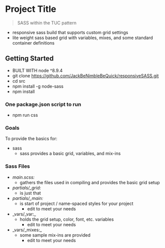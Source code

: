 # Project Title
>  SASS within the TUC pattern

* responsive sass build that supports custom grid settings
* lite weight sass based grid with variables, mixes, and some standard container definitions

## Getting Started
- BUILT WITH node ^8.9.4 
- git clone https://github.com/JackBeNimbleBeQuick/responsiveSASS.git
- cd src
- npm install -g node-sass
- npm install

### One package.json script to run
- npm run css

### Goals
To provide the basics for:
- sass
  - sass provides a basic grid, variables, and mix-ins

### Sass Files
- _main.scss:_ 
  - gathers the files used in compiling and provides the basic grid setup
- _partials/\_grid:_ 
  - is just that
- _partials/\_main:_ 
  - is start of project / name-spaced styles for your project
    * edit to meet your needs
- _vars/\_var:\_ 
  - holds the grid setup, color, font, etc. variables
    * edit to meet your needs
- _vars/\_mixes:\_ 
  - some sample mix-ins are provided
    * edit to meet your needs
